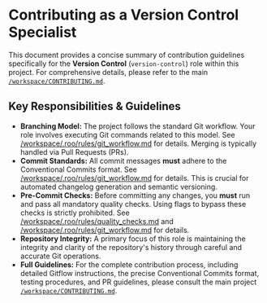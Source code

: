 # Contributing as a Version Control Specialist

This document provides a concise summary of contribution guidelines specifically for the **Version Control** (`version-control`) role within this project. For comprehensive details, please refer to the main [`/workspace/CONTRIBUTING.md`](/workspace/CONTRIBUTING.md).

## Key Responsibilities & Guidelines

*   **Branching Model:** The project follows the standard Git workflow. Your role involves executing Git commands related to this model. See [/workspace/.roo/rules/git_workflow.md](/workspace/.roo/rules/git_workflow.md) for details. Merging is typically handled via Pull Requests (PRs).
*   **Commit Standards:** All commit messages **must** adhere to the Conventional Commits format. See [/workspace/.roo/rules/git_workflow.md](/workspace/.roo/rules/git_workflow.md) for details. This is crucial for automated changelog generation and semantic versioning.
*   **Pre-Commit Checks:** Before committing any changes, you **must** run and pass all mandatory quality checks. Using flags to bypass these checks is strictly prohibited. See [/workspace/.roo/rules/quality_checks.md](/workspace/.roo/rules/quality_checks.md) and [/workspace/.roo/rules/git_workflow.md](/workspace/.roo/rules/git_workflow.md) for details.
*   **Repository Integrity:** A primary focus of this role is maintaining the integrity and clarity of the repository's history through careful and accurate Git operations.
*   **Full Guidelines:** For the complete contribution process, including detailed Gitflow instructions, the precise Conventional Commits format, testing procedures, and PR guidelines, please consult the main project [`/workspace/CONTRIBUTING.md`](/workspace/CONTRIBUTING.md).